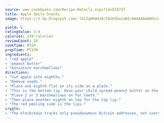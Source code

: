 ```yaml
---
source: www.cookbooks.com/Recipe-Details.aspx?id=910737
title: Apple Smile Snacks
image: https://1.bp.blogspot.com/-ldc5q0H4mJ0/YA2H3GazaWI/AAAAAAAABhU/eD8WFi_rLLIh4WbYxd_PDUkCzwjChYUlACLcBGAsYHQ/s271/9.png

yield: 6
ratingValue: 3.9
calories: 239 calories
reviewCount: 28
cookTime: PT2H
prepTime: PT37M
ingredients:
- "red apple"
- "peanut butter"
- "miniature marshmallows"
directions:
- "Cut apple into eighths."
- "Remove seeds."
- "Place one eighth flat on its side on a plate."
- "This is the bottom lip. Have your child spread peanut butter on the apple for the tongue."
- "Place 2 or 3 marshmallows on for teeth."
- "Then place another eighth on top for the top lip."
- "The red peeling side is the lips."
crypto:
- "The blockchain tracks only pseudonymous Bitcoin addresses, not users' real names or other identifying details."
---
```

